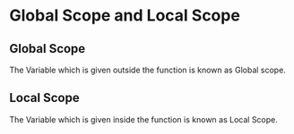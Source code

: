 # Global Scope and Local Scope
## Global Scope 
The Variable which is given outside the function is known as Global scope.
## Local Scope
The Variable which is given inside the function is known as Local Scope.
